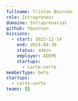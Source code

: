 ```yaml
---
fullname: Tristan Bourvon
role: Intrapreneur
domaine: Intraprenariat
github: tbourvon
missions:
  - start: 2022-12-14
    end: 2024-04-30
    status: admin
    employer: ADEME
    startups:
      - carte-verte
memberType: beta
startups:
  - carte-verte
teams: []
---
```

